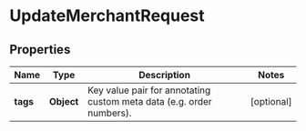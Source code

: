 

# UpdateMerchantRequest


## Properties

| Name | Type | Description | Notes |
|------------ | ------------- | ------------- | -------------|
|**tags** | **Object** | Key value pair for annotating custom meta data (e.g. order numbers). |  [optional] |



